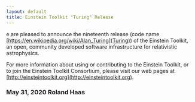 ```yaml
---
layout: default
title: Einstein Toolkit "Turing" Release
---
```

e are pleased to announce the nineteenth release (code name
[https://en.wikipedia.org/wiki/Alan_Turing](Turing)) of the
Einstein Toolkit, an open, community developed software infrastructure for
relativistic astrophysics.

For more information about using or contributing to the Einstein Toolkit, or to
join the Einstein Toolkit Consortium, please visit our web pages at
[http://einsteintoolkit.org](http://einsteintoolkit.org).

### May 31, 2020 Roland Haas

